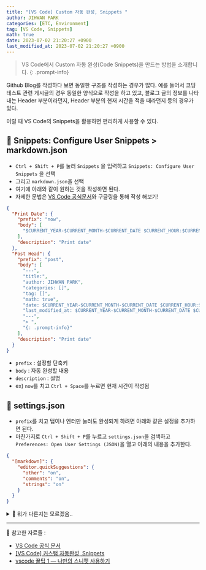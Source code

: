 ```yaml
---
title: "[VS Code] Custom 자동 완성, Snippets "
author: JIHWAN PARK
categories: [ETC, Environment]
tag: [VS Code, Snippets]
math: true
date: 2023-07-02 21:20:27 +0900
last_modified_at: 2023-07-02 21:20:27 +0900
---
```


> VS Code에서 Custom 자동 완성(Code Snippets)을 만드는 방법을 소개합니다. {: .prompt-info}

Github Blog를 작성하다 보면 동일한 구조를 작성하는 경우가 많다. 예를 들어서 코딩테스트 관련 게시글의 경우 동일한 양식으로 작성을 하고 있고, 블로그 글의 정보를 나타내는 Header 부분이라던지, Header 부분의 현재 시간을 적을 때라던지 등의 경우가 있다.

이럴 때 VS Code의 Snippets을 활용하면 편리하게 사용할 수 있다.

## 📄 Snippets: Configure User Snippets > markdown.json

- `Ctrl + Shift + P`를 눌러 `Snippets` 을 입력하고 `Snippets: Configure User Snippets` 을 선택
- 그리고 `markdown.json`을 선택
- 여기에 아래와 같이 원하는 것을 작성하면 된다.
- 자세한 문법은 [VS Code 공식문서](https://code.visualstudio.com/docs/editor/userdefinedsnippets)와 구글링을 통해 작성 해보기!

```json
{
  "Print Date": {
    "prefix": "now",
    "body": [
      "$CURRENT_YEAR-$CURRENT_MONTH-$CURRENT_DATE $CURRENT_HOUR:$CURRENT_MINUTE:$CURRENT_SECOND +0900"
    ],
    "description": "Print date"
  },
  "Post Head": {
    "prefix": "post",
    "body": [
      "---",
      "title:",
      "author: JIHWAN PARK",
      "categories: []",
      "tag: []",
      "math: true",
      "date: $CURRENT_YEAR-$CURRENT_MONTH-$CURRENT_DATE $CURRENT_HOUR:$CURRENT_MINUTE:$CURRENT_SECOND +0900",
      "last_modified_at: $CURRENT_YEAR-$CURRENT_MONTH-$CURRENT_DATE $CURRENT_HOUR:$CURRENT_MINUTE:$CURRENT_SECOND +0900",
      "---",
      "> ",
      "{: .prompt-info}"
    ],
    "description": "Print date"
  }
}
```

- `prefix` : 설정할 단축키
- `body` : 자동 완성할 내용
- `description` : 설명
- ex) `now`를 치고 `Ctrl + Space`를 누르면 현재 시간이 작성됨

## 📄 settings.json

- `prefix`를 치고 탭이나 엔터만 눌러도 완성되게 하려면 아래와 같은 설정을 추가하면 된다.
- 마찬가지로 `Ctrl + Shift + P`를 누르고 `settings.json`을 검색하고 `Preferences: Open User Settings (JSON)`을 열고 아래의 내용을 추가한다.

```json
{
  "[markdown]": {
    "editor.quickSuggestions": {
      "other": "on",
      "comments": "on",
      "strings": "on"
    }
  }
}
```

<details>
<summary>🔎 뭐가 다른지는 모르겠음..</summary>
<div markdown="1">

- 참고한 블로그에 보면 이렇게 작성하면 된다고 해서 해보면 되는데, 밑줄이 그어져서 불편..
- 그래서 그냥 자동완성 하면 위에 코드처럼 되길래 위에 처럼 작성해서 쓰고있음.

```json
{
  "[markdown]": {
    "editor.quickSuggestions": true
  }
}
```

</div>
</details>

---

📜 참고한 자료들
:

- [VS Code 공식 문서](https://code.visualstudio.com/docs/editor/userdefinedsnippets)
- [[VS Code] 커스텀 자동완성, Snippets](https://ansohxxn.github.io/vs/snippets/)
- [vscode 꿀팁 1 — 나만의 스니펫 사용하기](https://junewookang.medium.com/vscode-%EA%BF%80%ED%8C%81-1-%EB%82%98%EB%A7%8C%EC%9D%98-%EC%8A%A4%EB%8B%88%ED%8E%AB-%EC%82%AC%EC%9A%A9%ED%95%98%EA%B8%B0-28b6044a77d3)
